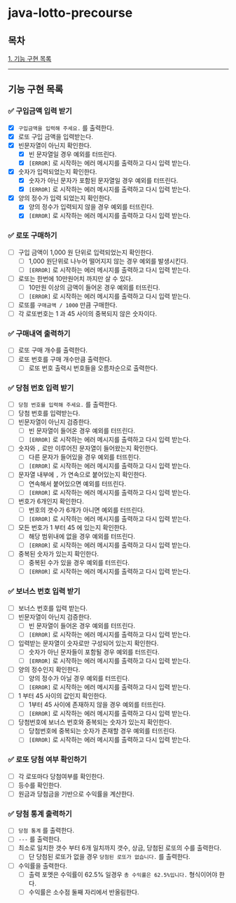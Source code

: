 # java-lotto-precourse

## 목차

[1. 기능 구현 목록](#기능-구현-목록)

---
## 기능 구현 목록

### ✅ 구입금액 입력 받기

 - [x] `구입금액을 입력해 주세요.` 를 출력한다.
 - [x] 로또 구입 금액을 입력받는다.
 - [x] 빈문자열이 아닌지 확인한다.
   - [x] 빈 문자열일 경우 예외를 터뜨린다.
   - [x] `[ERROR]` 로 시작하는 에러 메시지를 출력하고 다시 입력 받는다.
 - [x] 숫자가 입력되었는지 확인한다.
   - [x] 숫자가 아닌 문자가 포함된 문자열일 경우 예외를 터뜨린다.
   - [x] `[ERROR]` 로 시작하는 에러 메시지를 출력하고 다시 입력 받는다.
 - [x] 양의 정수가 입력 되었는지 확인한다.
   - [x] 양의 정수가 입력되지 않을 경우 예외를 터뜨린다.
   - [x] `[ERROR]` 로 시작하는 에러 메시지를 출력하고 다시 입력 받는다.

### ✅ 로또 구매하기

- [ ] 구입 금액이 1,000 원 단위로 입력되었는지 확인한다.
    - [ ]  1,000 원단위로 나누어 떨어지지 않는 경우 예외를 발생시킨다.
    - [ ] `[ERROR]` 로 시작하는 에러 메시지를 출력하고 다시 입력 받는다.
- [ ] 로또는 한번에 10만원어치 까지만 살 수 있다.
    - [ ] 10만원 이상의 금액이 들어온 경우 예외를 터뜨린다.
    - [ ] `[ERROR]` 로 시작하는 에러 메시지를 출력하고 다시 입력 받는다.
- [ ] 로또를 `구매금액 / 1000` 만큼 구매한다.
- [ ] 각 로또번호는 1 과 45 사이의 중복되지 않은 숫자이다.

### ✅ 구매내역 출력하기

 - [ ] 로또 구매 개수를 출력한다.
 - [ ] 로또 번호를 구매 개수만큼 출력한다.
   - [ ] 로또 번호 출력시 번호들을 오름차순으로 출력한다.

### ✅ 당첨 번호 입력 받기

 - [ ] `당첨 번호를 입력해 주세요.` 를 출력한다.
 - [ ] 당첨 번호를 입력받는다.
 - [ ] 빈문자열이 아닌지 검증한다.
   - [ ] 빈 문자열이 들어온 경우 예외를 터뜨린다.
   - [ ] `[ERROR]` 로 시작하는 에러 메시지를 출력하고 다시 입력 받는다.
 - [ ] 숫자와 `,` 로만 이루어진 문자열이 들어왔는지 확인한다.
   - [ ] 다른 문자가 들어있을 경우 예외를 터뜨힌다.
   - [ ] `[ERROR]` 로 시작하는 에러 메시지를 출력하고 다시 입력 받는다.
 - [ ] 문자열 내부에 `,` 가 연속으로 붙어있는지 확인한다.
   - [ ] 연속해서 붙어있으면 예외를 터뜨린다.
   - [ ] `[ERROR]` 로 시작하는 에러 메시지를 출력하고 다시 입력 받는다.
 - [ ] 번호가 6개인지 확인한다.
   - [ ] 번호의 갯수가 6개가 아니면 예외를 터뜨린다.
   - [ ] `[ERROR]` 로 시작하는 에러 메시지를 출력하고 다시 입력 받는다.
 - [ ] 모든 번호가 1 부터 45 에 있는지 확인한다.
    - [ ] 해당 범위내에 없을 경우 예외를 터뜨린다.
    - [ ] `[ERROR]` 로 시작하는 에러 메시지를 출력하고 다시 입력 받는다.
 - [ ] 중복된 숫자가 있는지 확인한다.
   - [ ] 중복된 수가 있을 경우 예외를 터뜨린다.
   - [ ] `[ERROR]` 로 시작하는 에러 메시지를 출력하고 다시 입력 받는다.

### ✅ 보너스 번호 입력 받기

- [ ] 보너스 번호를 입력 받는다.
- [ ] 빈문자열이 아닌지 검증한다.
  - [ ] 빈 문자열이 들어온 경우 예외를 터뜨린다.
  - [ ] `[ERROR]` 로 시작하는 에러 메시지를 출력하고 다시 입력 받는다.
- [ ] 입력받는 문자열이 숫자로만 구성되어 있는지 확인한다.
  - [ ] 숫자가 아닌 문자들이 포함될 경우 예외를 터뜨린다.
  - [ ] `[ERROR]` 로 시작하는 에러 메시지를 출력하고 다시 입력 받는다.
- [ ] 양의 정수인지 확인한다.
  - [ ] 양의 정수가 아닐 경우 예외를 터뜨린다.
  - [ ] `[ERROR]` 로 시작하는 에러 메시지를 출력하고 다시 입력 받는다.
- [ ] 1 부터 45 사이의 값인지 확인한다.
  - [ ] 1부터 45 사이에 존재하지 않을 경우 예외를 터뜨린다.
  - [ ] `[ERROR]` 로 시작하는 에러 메시지를 출력하고 다시 입력 받는다.
- [ ] 당첨번호에 보너스 번호와 중복되는 숫자가 있는지 확인한다.
  - [ ] 당첨번호에 중복되는 숫자가 존재할 경우 예외를 터뜨린다.
  - [ ] `[ERROR]` 로 시작하는 에러 메시지를 출력하고 다시 입력 받는다.

### ✅ 로또 당첨 여부 확인하기

- [ ] 각 로또마다 당첨여부를 확인한다.
- [ ] 등수를 확인한다.
- [ ] 원금과 당첨금을 기반으로 수익률을 계산한다.

### ✅ 당첨 통계 출력하기

- [ ] `당첨 통계` 를 출력한다.
- [ ] `---` 를 출력한다.
- [ ] 최소로 일치한 갯수 부터 6개 일치까지 갯수, 상금, 당첨된 로또의 수를 출력한다.
  - [ ] 단 당첨된 로또가 없을 경우 `당첨된 로또가 없습니다.` 를 출력한다.
- [ ] 수익률을 출력한다.
  - [ ] 출력 포멧은 수익률이 62.5% 일경우 `총 수익률은 62.5%입니다.` 형식이어야 한다.
  - [ ] 수익률은 소수점 둘째 자리에서 반올림한다.